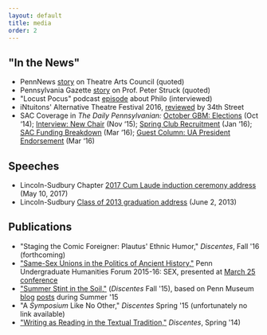 ```yaml
---
layout: default
title: media
order: 2
---
```


## "In the News"

* PennNews [story](https://news.upenn.edu/news/penn-student-theater-sparkles-platt-student-performing-arts-house) on Theatre Arts Council (quoted)
* Pennsylvania Gazette [story](http://thepenngazette.com/peter-strucks-odyssey/) on Prof. Peter Struck (quoted)
* "Locust Pocus" podcast [episode](https://soundcloud.com/dailypenn/locust-pocus-3-philo-and-esoterica?in=dailypenn/sets/locust-pocus#t=0:00) about Philo (interviewed)
* iNtuitons' Alternative Theatre Festival 2016, [reviewed](http://www.34st.com/article/2016/09/the-alternative-theatre-festival-skydiving-and-fallopian-tubes) by 34th Street
* SAC Coverage in <em>The Daily Pennsylvanian:</em> <a href="http://www.thedp.com/article/2014/10/sac-gbm-october">October GBM: Elections</a> (Oct ‘14); <a href="http://www.thedp.com/article/2015/11/student-activities-council-announces-new-chair">Interview: New Chair</a> (Nov ‘15); <a href="http://www.thedp.com/article/2016/01/spring-club-recruitment">Spring Club Recruitment</a> (Jan ‘16); <a href="http://www.thedp.com/article/2016/03/sac-funding-breakdown">SAC Funding Breakdown</a> (Mar ‘16); <a href="http://www.thedp.com/article/2016/03/guest-column-jesus-perez-billy-clarke-jeremy-cohen">Guest Column: UA President Endorsement</a> (Mar ‘16)

## Speeches

* Lincoln-Sudbury Chapter [2017 Cum Laude induction ceremony address](https://www.youtube.com/watch?v=vSNFjQF8KW4) (May 10, 2017)
* Lincoln-Sudbury [Class of 2013 graduation address](https://www.youtube.com/watch?v=rzAIVv1yVz0) (June 2, 2013)

## Publications

* "Staging the Comic Foreigner: Plautus' Ethnic Humor," *Discentes*, Fall '16 (forthcoming)
* ["Same-Sex Unions in the Politics of Ancient History,"](http://repository.upenn.edu/uhf_2016/10/) Penn Undergraduate Humanities Forum 2015-16: SEX, presented at [March 25 conference](https://www.phf.upenn.edu/events/points-contact)
* ["Summer Stint in the Soil,"](http://repository.upenn.edu/discentesjournal/vol4/iss1/6/) (*Discentes* Fall '15), based on Penn Museum  [blog](https://www.penn.museum/blog/museum/travel-days-no-sleep-till-ben-gurion-jeremy-cohen/) [posts](https://www.penn.museum/blog/museum/the-work-goes-sub-awning-yawning-on-jeremy-cohen/) during Summer '15
* "A *Symposium* Like No Other," *Discentes* Spring '15 (unfortunately no link available)
* ["Writing as Reading in the Textual Tradition,"](http://repository.upenn.edu/discentesjournal/vol2/iss2/4/) *Discentes*, Spring '14)
<div>&nbsp;</div>
